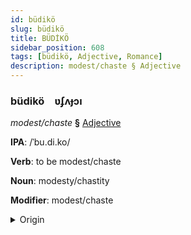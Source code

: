 ```yaml
---
id: büdikö
slug: büdikö
title: BÜDİKÖ
sidebar_position: 608
tags: [büdikö, Adjective, Romance]
description: modest/chaste § Adjective
---
```


### büdikö&emsp;<span kind="abugida">ʋʄʌɟɔı</span>

*modest/chaste* **§** [Adjective](../../tags/Adjective)

**IPA**: /ˈbu.di.ko/

**Verb**: to be modest/chaste

**Noun**: modesty/chastity

**Modifier**: modest/chaste

<details>
    <summary>Origin</summary>
    Italian pudico /puˈdi.ko/<br/>
    <em>Romance Language Family</em>
</details>